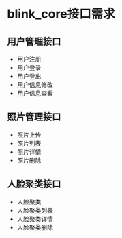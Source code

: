 # blink_core接口需求

## 用户管理接口
- 用户注册
- 用户登录
- 用户登出
- 用户信息修改
- 用户信息查看

## 照片管理接口
- 照片上传
- 照片列表
- 照片详情
- 照片删除

## 人脸聚类接口
- 人脸聚类
- 人脸聚类列表
- 人脸聚类详情
- 人脸聚类删除
